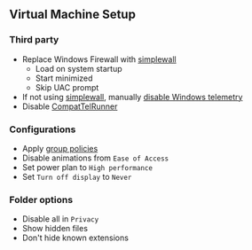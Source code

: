 ## Virtual Machine Setup

### Third party
- Replace Windows Firewall with [simplewall](https://github.com/henrypp/simplewall)
  - Load on system startup
  - Start minimized
  - Skip UAC prompt
- If not using [simplewall](https://github.com/henrypp/simplewall), manually [disable Windows telemetry](https://github.com/crazy-max/WindowsSpyBlocker)
- Disable [CompatTelRunner](Regs/Disable%Disable%20CompatTelRunner.reg)

### Configurations
- Apply [group policies](Group%20Policies.md)
- Disable animations from `Ease of Access`
- Set power plan to `High performance`
- Set `Turn off display` to `Never`

### Folder options
- Disable all in `Privacy`
- Show hidden files
- Don't hide known extensions
